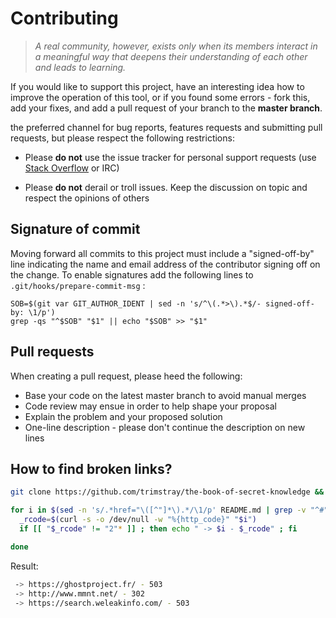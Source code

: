 # Contributing

  > _A real community, however, exists only when its members interact in a meaningful way that deepens their understanding of each other and leads to learning._

If you would like to support this project, have an interesting idea how to improve the operation of this tool, or if you found some errors - fork this, add your fixes, and add a pull request of your branch to the **master branch**.


the preferred channel for bug reports, features requests and submitting pull requests, but please respect the following restrictions:

* Please **do not** use the issue tracker for personal support requests (use
  [Stack Overflow](https://stackoverflow.com) or IRC)

* Please **do not** derail or troll issues. Keep the discussion on topic and
  respect the opinions of others

## Signature of commit

Moving forward all commits to this project must include a "signed-off-by" line indicating the name and email address of the contributor signing off on the change. To enable signatures add the following lines to `.git/hooks/prepare-commit-msg` :

```
SOB=$(git var GIT_AUTHOR_IDENT | sed -n 's/^\(.*>\).*$/- signed-off-by: \1/p')
grep -qs "^$SOB" "$1" || echo "$SOB" >> "$1"
```

## Pull requests

When creating a pull request, please heed the following:
- Base your code on the latest master branch to avoid manual merges
- Code review may ensue in order to help shape your proposal
- Explain the problem and your proposed solution
- One-line description - please don't continue the description on new lines

## How to find broken links?

```bash
git clone https://github.com/trimstray/the-book-of-secret-knowledge && cd the-book-of-secret-knowledge

for i in $(sed -n 's/.*href="\([^"]*\).*/\1/p' README.md | grep -v "^#") ; do
  _rcode=$(curl -s -o /dev/null -w "%{http_code}" "$i")
  if [[ "$_rcode" != "2"* ]] ; then echo " -> $i - $_rcode" ; fi

done
```
Result:

```bash
 -> https://ghostproject.fr/ - 503
 -> http://www.mmnt.net/ - 302
 -> https://search.weleakinfo.com/ - 503
```
